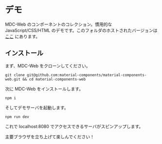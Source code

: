# デモ

MDC-Web のコンポーネントのコレクション。慣用的な JavaScript/CSS/HTML のデモです。このフォルダのホストされたバージョンは [ここ](http://material-components-web.appspot.com/) にあります。

## インストール

まず、MDC-Web をクローンしてください。

```
git clone git@github.com:material-components/material-components-web.git && cd material-components-web
```

次に MDC-Web をインストールします。

```
npm i
```

そしてデモサーバを起動します。
```
npm run dev
```

これで localhost:8080 でアクセスできるサーバがスピンアップします。

主要ブラウザを立ち上げて楽しんでください！
